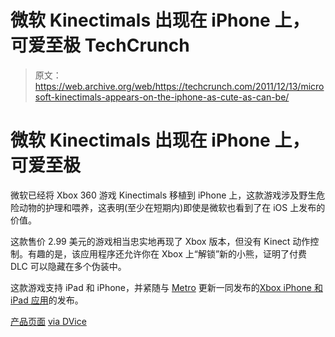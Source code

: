 # 微软 Kinectimals 出现在 iPhone 上，可爱至极 TechCrunch

> 原文：<https://web.archive.org/web/https://techcrunch.com/2011/12/13/microsoft-kinectimals-appears-on-the-iphone-as-cute-as-can-be/>

# 微软 Kinectimals 出现在 iPhone 上，可爱至极

微软已经将 Xbox 360 游戏 Kinectimals 移植到 iPhone 上，这款游戏涉及野生危险动物的护理和喂养，这表明(至少在短期内)即使是微软也看到了在 iOS 上发布的价值。

这款售价 2.99 美元的游戏相当忠实地再现了 Xbox 版本，但没有 Kinect 动作控制。有趣的是，该应用程序还允许你在 Xbox 上“解锁”新的小熊，证明了付费 DLC 可以隐藏在多个伪装中。

这款游戏支持 iPad 和 iPhone，并紧随与 [Metro](https://web.archive.org/web/20221210091054/https://beta.techcrunch.com/tag/Metro) 更新一同发布的[Xbox iPhone 和 iPad 应用](https://web.archive.org/web/20221210091054/https://beta.techcrunch.com/2011/12/07/surprise-microsoft-launches-xbox-live-app-for-iphone-and-ipad/)的发布。

[产品页面](https://web.archive.org/web/20221210091054/http://itunes.apple.com/us/app/kinectimals/id482365195?mt=8) [via DVice](https://web.archive.org/web/20221210091054/http://dvice.com/archives/2011/12/microsofts-kine.php)